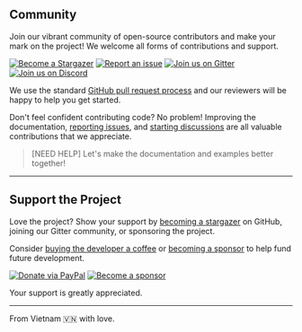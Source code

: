 <!-- SPONSOR.md -->

## Community

Join our vibrant community of open-source contributors and make your mark on the project! We welcome all forms of contributions and support.

[![Become a Stargazer](https://img.shields.io/badge/Become-Stargazer-yellow)](https://code.shin.company/defer.js/stargazers) [![Report an issue](https://img.shields.io/badge/New-Discussions-green)](https://code.shin.company/defer.js/discussions/new) [![Join us on Gitter](https://badges.gitter.im/shinsenter/defer.js.svg)](https://gitter.im/shinsenter/defer.js?utm_source=badge&utm_medium=badge&utm_campaign=pr-badge&utm_content=badge) [![Join us on Discord](https://img.shields.io/discord/962919929307357234?color=blueviolet)](https://discord.com/channels/962919929307357234/1000635855712559165)

We use the standard [GitHub pull request process](https://help.github.com/articles/about-pull-requests) and our reviewers will be happy to help you get started.

Don't feel confident contributing code? No problem! Improving the documentation, [reporting issues](https://code.shin.company/defer.js/issues/new/choose), and [starting discussions](https://code.shin.company/defer.js/discussions/new) are all valuable contributions that we appreciate.

> [NEED HELP] Let's make the documentation and examples better together!

* * *

## Support the Project

Love the project? Show your support by [becoming a stargazer](https://code.shin.company/defer.js/stargazers) on GitHub, joining our Gitter community, or sponsoring the project.

Consider [buying the developer a coffee](https://www.paypal.me/shinsenter) or [becoming a sponsor](https://www.patreon.com/appseeds) to help fund future development.

[![Donate via PayPal](https://img.shields.io/badge/Donate-Paypal-blue)](https://www.paypal.me/shinsenter) [![Become a sponsor](https://img.shields.io/badge/Donate-Patreon-orange)](https://www.patreon.com/appseeds)

Your support is greatly appreciated.


* * *

From Vietnam 🇻🇳 with love.